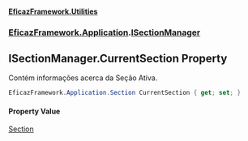 #### [EficazFramework.Utilities](EficazFrameworkUtilities.md 'EficazFramework Utilities')
### [EficazFramework.Application](EficazFrameworkUtilities.md#EficazFramework.Application 'EficazFramework.Application').[ISectionManager](EficazFramework.Application/ISectionManager.md 'EficazFramework.Application.ISectionManager')

## ISectionManager.CurrentSection Property

Contém informações acerca da Seção Ativa.

```csharp
EficazFramework.Application.Section CurrentSection { get; set; }
```

#### Property Value
[Section](EficazFramework.Application/Section.md 'EficazFramework.Application.Section')